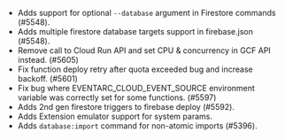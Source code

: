 - Adds support for optional `--database` argument in Firestore commands (#5548).
- Adds multiple firestore database targets support in firebase.json (#5548).
- Remove call to Cloud Run API and set CPU & concurrency in GCF API instead. (#5605)
- Fix function deploy retry after quota exceeded bug and increase backoff. (#5601)
- Fix bug where EVENTARC_CLOUD_EVENT_SOURCE environment variable was correctly set for some functions. (#5597)
- Adds 2nd gen firestore triggers to firebase deploy (#5592).
- Adds Extension emulator support for system params.
- Adds `database:import` command for non-atomic imports (#5396).

